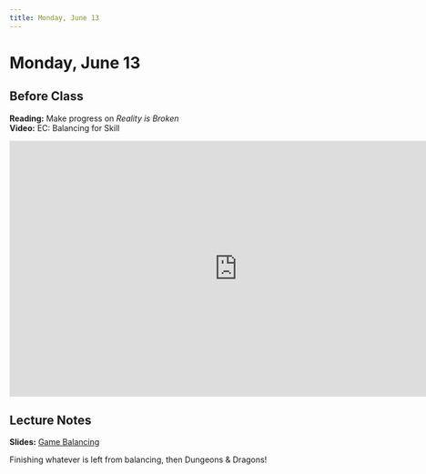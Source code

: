 ```yaml
---
title: Monday, June 13
---
```


# Monday, June 13

## Before Class

__Reading:__ Make progress on _Reality is Broken_     
__Video:__ EC: Balancing for Skill

<iframe width="800" height="450" src="https://www.youtube.com/embed/EitZRLt2G3w" title="YouTube video player" frameborder="0" allow="accelerometer; autoplay; clipboard-write; encrypted-media; gyroscope; picture-in-picture" allowfullscreen></iframe>

## Lecture Notes

__Slides:__ [Game Balancing](https://docs.google.com/presentation/d/1WtulC9Ubsucb7KL317abSVPAOzIpODBQiNLyAVkM4Sc/edit?usp=sharing)

Finishing whatever is left from balancing, then Dungeons & Dragons!
